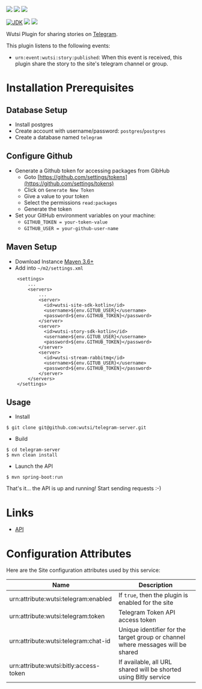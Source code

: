 [![](https://github.com/wutsi/telegram-server/actions/workflows/master.yml/badge.svg)](https://github.com/wutsi/telegram-server/actions/workflows/master.yml)
[![](https://github.com/wutsi/telegram-server/actions/workflows/pull_request.yml/badge.svg)](https://github.com/wutsi/telegram-server/actions/workflows/pull_request.yml)
[![](https://github.com/wutsi/telegram-server/actions/workflows/scheduled_run.yml/badge.svg)](https://github.com/wutsi/telegram-server/actions/workflows/scheduled_run.yml)

[![JDK](https://img.shields.io/badge/jdk-11-brightgreen.svg)](https://jdk.java.net/11/)
[![](https://img.shields.io/badge/maven-3.6-brightgreen.svg)](https://maven.apache.org/download.cgi)
![](https://img.shields.io/badge/language-kotlin-blue.svg)

Wutsi Plugin for sharing stories on [Telegram](https://www.telegram.com).

This plugin listens to the following events:
  - `urn:event:wutsi:story:published`: When this event is received, this plugin share the story to the site's telegram channel or group.

# Installation Prerequisites
## Database Setup
- Install postgres
- Create account with username/password: `postgres`/`postgres`
- Create a database named `telegram`

## Configure Github
- Generate a Github token for accessing packages from GibHub
  - Goto [https://github.com/settings/tokens](https://github.com/settings/tokens)
  - Click on `Generate New Token`
  - Give a value to your token
  - Select the permissions `read:packages`
  - Generate the token
- Set your GitHub environment variables on your machine:
  - `GITHUB_TOKEN = your-token-value`
  - `GITHUB_USER = your-github-user-name`

## Maven Setup
- Download Instance [Maven 3.6+](https://maven.apache.org/download.cgi)
- Add into `~/m2/settings.xml`
```
    <settings>
        ...
        <servers>
            ...
            <server>
              <id>wutsi-site-sdk-kotlin</id>
              <username>${env.GITUB_USER}</username>
              <password>${env.GITHUB_TOKEN}</password>
            </server>
            <server>
              <id>wutsi-story-sdk-kotlin</id>
              <username>${env.GITUB_USER}</username>
              <password>${env.GITHUB_TOKEN}</password>
            </server>
            <server>
              <id>wutsi-stream-rabbitmq</id>
              <username>${env.GITUB_USER}</username>
              <password>${env.GITHUB_TOKEN}</password>
            </server>
        </servers>
    </settings>
```

## Usage
- Install
```
$ git clone git@github.com:wutsi/telegram-server.git
```

- Build
```
$ cd telegram-server
$ mvn clean install
```

- Launch the API
```
$ mvn spring-boot:run
```

That's it... the API is up and running! Start sending requests :-)

# Links
- [API](https://wutsi.github.io/telegram-server/api/)

#  Configuration Attributes
Here are the Site configuration attributes used by this service:

| Name | Description |
|------|-------------|
| urn:attribute:wutsi:telegram:enabled | If `true`, then the plugin is enabled for the site |
| urn:attribute:wutsi:telegram:token | Telegram Token API access token |
| urn:attribute:wutsi:telegram:chat-id | Unique identifier for the target group or channel where messages will be shared |
| urn:attribute:wutsi:bitly:access-token | If available, all URL shared will be shorted using Bitly service |
